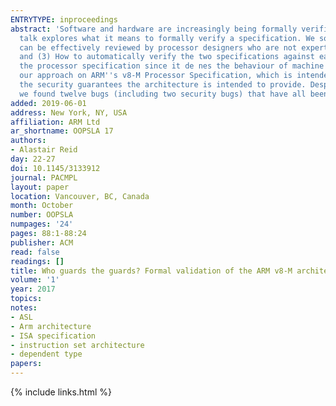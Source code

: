 ```yaml
---
ENTRYTYPE: inproceedings
abstract: 'Software and hardware are increasingly being formally verified against specifications, but how can we verify the specifications themselves? This
  talk explores what it means to formally verify a specification. We solve three challenges: (1) How to create a secondary, higher-level specification that
  can be effectively reviewed by processor designers who are not experts in formal verification; (2) How to avoid common-mode failures between the specifications;
  and (3) How to automatically verify the two specifications against each other.  One of the most important specifications for software verification is
  the processor specification since it de nes the behaviour of machine code and of hardware protection features used by operating systems. We demonstrate
  our approach on ARM''s v8-M Processor Specification, which is intended to improve the security of Internet of Things devices. Thus, we focus on establishing
  the security guarantees the architecture is intended to provide. Despite the fact that the ARM v8-M specification had previously been extensively tested,
  we found twelve bugs (including two security bugs) that have all been fixed by ARM.'
added: 2019-06-01
address: New York, NY, USA
affiliation: ARM Ltd
ar_shortname: OOPSLA 17
authors:
- Alastair Reid
day: 22-27
doi: 10.1145/3133912
journal: PACMPL
layout: paper
location: Vancouver, BC, Canada
month: October
number: OOPSLA
numpages: '24'
pages: 88:1-88:24
publisher: ACM
read: false
readings: []
title: Who guards the guards? Formal validation of the ARM v8-M architecture specification
volume: '1'
year: 2017
topics:
notes:
- ASL
- Arm architecture
- ISA specification
- instruction set architecture
- dependent type
papers:
---
```

{% include links.html %}
